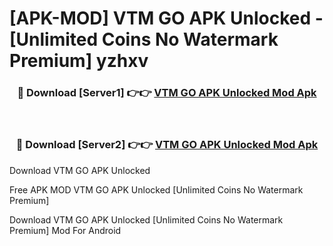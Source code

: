 # [APK-MOD] VTM GO APK Unlocked - [Unlimited Coins No Watermark Premium] yzhxv



<div align="center">
<h3>🔴 Download [Server1] 👉👉 <a href="https://momento.my/?title=VTM_GO_APK_Unlocked">VTM GO APK Unlocked Mod Apk</a></h3><br>

<h3>🔴 Download [Server2] 👉👉 <a href="https://momento.my/?title=VTM_GO_APK_Unlocked">VTM GO APK Unlocked Mod Apk</a></h3>
</div>



Download VTM GO APK Unlocked 

Free APK MOD VTM GO APK Unlocked [Unlimited Coins No Watermark Premium]

Download VTM GO APK Unlocked [Unlimited Coins No Watermark Premium] Mod For Android

